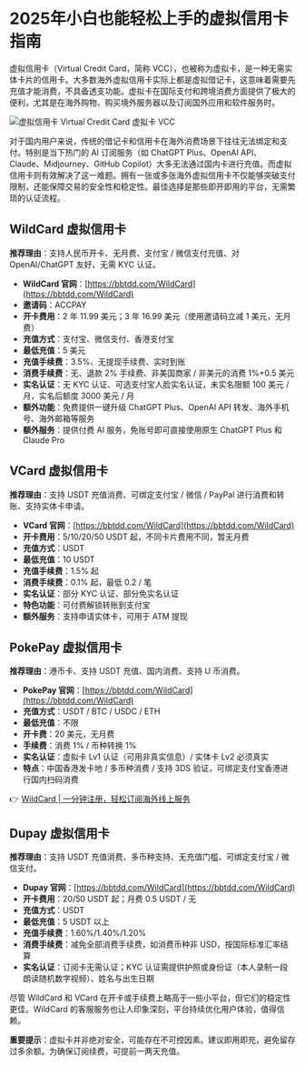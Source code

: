 # 2025年小白也能轻松上手的虚拟信用卡指南

虚拟信用卡（Virtual Credit Card，简称 VCC），也被称为虚拟卡，是一种无需实体卡片的信用卡。大多数海外虚拟信用卡实际上都是虚拟借记卡，这意味着需要先充值才能消费，不具备透支功能。虚拟卡在国际支付和跨境消费方面提供了极大的便利，尤其是在海外购物、购买境外服务器以及订阅国外应用和软件服务时。

![虚拟信用卡 Virtual Credit Card 虚拟卡 VCC](https://bbtdd.com/img/624288162090.webp)

对于国内用户来说，传统的借记卡和信用卡在海外消费场景下往往无法绑定和支付。特别是当下热门的 AI 订阅服务（如 ChatGPT Plus、OpenAI API、Claude、Midjourney、GitHub Copilot）大多无法通过国内卡进行充值。而虚拟信用卡则有效解决了这一难题。拥有一张或多张海外虚拟信用卡不仅能够突破支付限制，还能保障交易的安全性和稳定性。最佳选择是那些即开即用的平台，无需繁琐的认证流程。

## WildCard 虚拟信用卡

**推荐理由**：支持人民币开卡、无月费、支付宝 / 微信支付充值、对 OpenAI/ChatGPT 友好、无需 KYC 认证。

- **WildCard 官网**：[https://bbtdd.com/WildCard](https://bbtdd.com/WildCard)
- **邀请码**：ACCPAY
- **开卡费用**：2 年 11.99 美元；3 年 16.99 美元（使用邀请码立减 1 美元，无月费）
- **充值方式**：支付宝、微信支付、香港支付宝
- **最低充值**：5 美元
- **充值手续费**：3.5%、无提现手续费、实时到账
- **消费手续费**：无、退款 2% 手续费、非美国商家 / 非美元的消费 1%+0.5 美元
- **实名认证**：无 KYC 认证、可选支付宝人脸实名认证，未实名限额 100 美元 / 月，实名后额度 3000 美元 / 月
- **额外功能**：免费提供一键升级 ChatGPT Plus、OpenAI API 转发、海外手机号、海外邮箱等服务
- **额外服务**：提供付费 AI 服务，免账号即可直接使用原生 ChatGPT Plus 和 Claude Pro

## VCard 虚拟信用卡

**推荐理由**：支持 USDT 充值消费、可绑定支付宝 / 微信 / PayPal 进行消费和转账、支持实体卡申请。

- **VCard 官网**：[https://bbtdd.com/WildCard](https://bbtdd.com/WildCard)
- **开卡费用**：5/10/20/50 USDT 起，不同卡片费用不同，暂无月费
- **充值方式**：USDT
- **最低充值**：10 USDT
- **充值手续费**：1.5% 起
- **消费手续费**：0.1% 起，最低 0.2 / 笔
- **实名认证**：部分 KYC 认证、部分免实名认证
- **特色功能**：可付费解锁转账到支付宝
- **额外服务**：支持申请实体卡，可用于 ATM 提现

## PokePay 虚拟信用卡

**推荐理由**：港币卡、支持 USDT 充值、国内消费、支持 U 币消费。

- **PokePay 官网**：[https://bbtdd.com/WildCard](https://bbtdd.com/WildCard)
- **充值方式**：USDT / BTC / USDC / ETH
- **最低充值**：不限
- **开卡费**：20 美元，无月费
- **手续费**：消费 1% / 币种转换 1%
- **实名认证**：虚拟卡 Lv1 认证（可用非真实信息）/ 实体卡 Lv2 必须真实
- **特点**：中国香港发卡地 / 多币种消费 / 支持 3DS 验证，可绑定支付宝香港进行国内扫码消费

👉 [WildCard | 一分钟注册，轻松订阅海外线上服务](https://bbtdd.com/WildCard)

## Dupay 虚拟信用卡

**推荐理由**：支持 USDT 充值消费、多币种支持、无充值门槛、可绑定支付宝 / 微信支付。

- **Dupay 官网**：[https://bbtdd.com/WildCard](https://bbtdd.com/WildCard)
- **开卡费用**：20/50 USDT 起；月费 0.5 USDT / 无
- **充值方式**：USDT
- **最低充值**：5 USDT 以上
- **充值手续费**：1.60%/1.40%/1.20%
- **消费手续费**：减免全部消费手续费，如消费币种非 USD，按国际标准汇率结算
- **实名认证**：订阅卡无需认证；KYC 认证需提供护照或身份证（本人录制一段朗读随机数字视频）、姓名与出生日期

尽管 WildCard 和 VCard 在开卡或手续费上略高于一些小平台，但它们的稳定性更佳。WildCard 的客服服务也让人印象深刻，平台持续优化用户体验，值得信赖。

**重要提示**：虚拟卡并非绝对安全，可能存在不可控因素。建议即用即充，避免留存过多余额。为确保订阅续费，可提前一两天充值。

